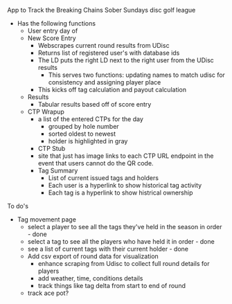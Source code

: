 App to Track the Breaking Chains Sober Sundays disc golf league

* Has the following functions
  * User entry day of
  * New Score Entry
    * Webscrapes current round results from UDisc
    * Returns list of registered user's with database ids
    * The LD puts the right LD next to the right user from the UDisc results
      * This serves two functions: updating names to match udisc for consistency and assigning player place
    * This kicks off tag calculation and payout calculation
  * Results
     * Tabular results based off of score entry
  * CTP Wrapup
    * a list of the entered CTPs for the day
      * grouped by hole number
      * sorted oldest to newest
      * holder is highlighted in gray
    *  CTP Stub
      * site that just has image links to each CTP URL endpoint in the event that users cannot do the QR code.
    * Tag Summary
      * List of current issued tags and holders
      * Each user is a hyperlink to show historical tag activity
      * Each tag is a hyperlink to show histrical ownership 
   
  
   

 To do's
 * Tag movement page
   * select a player to see all the tags they've held in the season in order - done
   * select a tag to see all the players who have held it in order - done
   * see a list of current tags with their current holder - done
   * Add csv export of round data for visualization
     * enhance scraping from Udisc to collect full round details for players
     * add weather, time, conditions details
     * track things like tag delta from start to end of round
   * track ace pot? 
